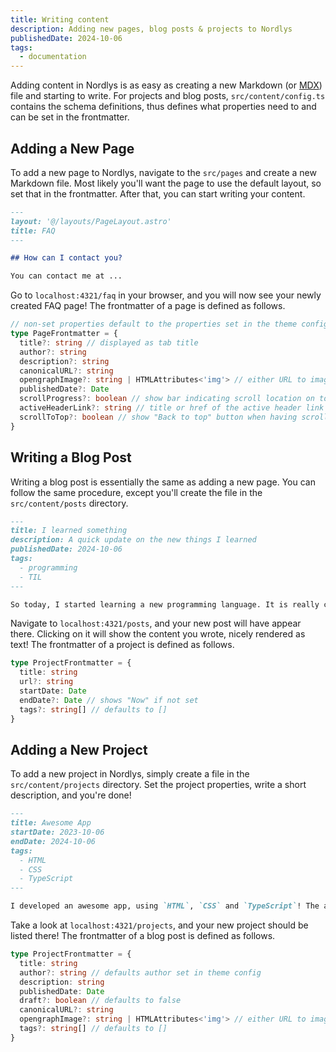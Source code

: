 ```yaml
---
title: Writing content
description: Adding new pages, blog posts & projects to Nordlys
publishedDate: 2024-10-06
tags:
  - documentation
---
```


Adding content in Nordlys is as easy as creating a new Markdown (or [MDX](https://docs.astro.build/en/guides/integrations-guide/mdx/)) file and starting to write. For projects and blog posts, `src/content/config.ts` contains the schema definitions, thus defines what properties need to and can be set in the frontmatter.

## Adding a New Page

To add a new page to Nordlys, navigate to the `src/pages` and create a new Markdown file. Most likely you'll want the page to use the default layout, so set that in the frontmatter. After that, you can start writing your content.

```markdown src/pages/faq.md
---
layout: '@/layouts/PageLayout.astro'
title: FAQ
---

## How can I contact you?

You can contact me at ...
```

Go to `localhost:4321/faq` in your browser, and you will now see your newly created FAQ page! The frontmatter of a page is defined as follows.

```ts
// non-set properties default to the properties set in the theme config
type PageFrontmatter = {
  title?: string // displayed as tab title
  author?: string
  description?: string
  canonicalURL?: string
  opengraphImage?: string | HTMLAttributes<'img'> // either URL to image in public folder or local asset
  publishedDate?: Date
  scrollProgress?: boolean // show bar indicating scroll location on top of page
  activeHeaderLink?: string // title or href of the active header link
  scrollToTop?: boolean // show "Back to top" button when having scrolled far down
}
```

## Writing a Blog Post

Writing a blog post is essentially the same as adding a new page. You can follow the same procedure, except you'll create the file in the `src/content/posts` directory.

```markdown src/content/posts/i-learned-today.md
---
title: I learned something
description: A quick update on the new things I learned
publishedDate: 2024-10-06
tags:
  - programming
  - TIL
---

So today, I started learning a new programming language. It is really cool because ...
```

Navigate to `localhost:4321/posts`, and your new post will have appear there. Clicking on it will show the content you wrote, nicely rendered as text! The frontmatter of a project is defined as follows.

```ts
type ProjectFrontmatter = {
  title: string
  url?: string
  startDate: Date
  endDate?: Date // shows "Now" if not set
  tags?: string[] // defaults to []
}
```

## Adding a New Project

To add a new project in Nordlys, simply create a file in the `src/content/projects` directory. Set the project properties, write a short description, and you're done!

```markdown src/content/projects/awesome-app.md
---
title: Awesome App
startDate: 2023-10-06
endDate: 2024-10-06
tags:
  - HTML
  - CSS
  - TypeScript
---

I developed an awesome app, using `HTML`, `CSS` and `TypeScript`! The app can ...
```

Take a look at `localhost:4321/projects`, and your new project should be listed there! The frontmatter of a blog post is defined as follows.

```ts
type ProjectFrontmatter = {
  title: string
  author?: string // defaults author set in theme config
  description: string
  publishedDate: Date
  draft?: boolean // defaults to false
  canonicalURL?: string
  opengraphImage?: string | HTMLAttributes<'img'> // either URL to image in public folder or local asset
  tags?: string[] // defaults to []
}
```

